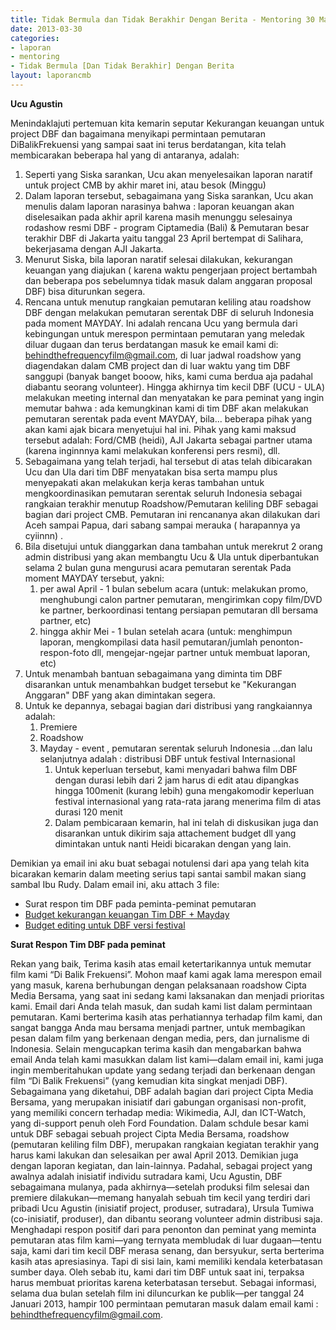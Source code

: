```yaml
---
title: Tidak Bermula dan Tidak Berakhir Dengan Berita - Mentoring 30 Maret 2013
date: 2013-03-30
categories:
- laporan
- mentoring
- Tidak Bermula [Dan Tidak Berakhir] Dengan Berita
layout: laporancmb
---
```


**Ucu Agustin**

Menindaklajuti pertemuan kita kemarin seputar Kekurangan keuangan untuk project DBF dan bagaimana menyikapi permintaan pemutaran DiBalikFrekuensi yang sampai saat ini terus berdatangan, kita telah membicarakan beberapa hal yang di antaranya, adalah:

1. Seperti yang Siska sarankan, Ucu akan menyelesaikan laporan naratif untuk project CMB by akhir maret ini, atau besok (Minggu)
2. Dalam laporan tersebut, sebagaimana yang Siska sarankan, Ucu akan menulis dalam laporan narasinya bahwa : laporan keuangan akan diselesaikan pada akhir april karena masih menunggu selesainya rodashow resmi DBF - program Ciptamedia (Bali) & Pemutaran besar terakhir DBF di Jakarta yaitu tanggal 23 April bertempat di Salihara, bekerjasama dengan AJI Jakarta.
3. Menurut Siska, bila laporan naratif selesai dilakukan, kekurangan keuangan yang diajukan ( karena waktu pengerjaan project bertambah dan beberapa pos sebelumnya tidak masuk dalam anggaran proposal DBF) bisa diturunkan segera.
4. Rencana untuk menutup rangkaian pemutaran keliling atau roadshow DBF dengan melakukan pemutaran serentak DBF di seluruh Indonesia pada moment MAYDAY. Ini adalah rencana Ucu yang bermula dari kebingungan untuk merespon permintaan pemutaran yang meledak diluar dugaan dan terus berdatangan masuk ke email kami di: behindthefrequencyfilm@gmail.com, di luar jadwal roadshow yang diagendakan dalam CMB project dan di luar waktu yang tim DBF sanggupi (banyak banget booow, hiks, kami cuma berdua aja padahal diabantu seorang volunteer). Hingga akhirnya tim kecil DBF (UCU - ULA) melakukan meeting internal dan menyatakan ke para peminat yang ingin memutar bahwa : ada kemungkinan kami di tim DBF akan melakukan pemutaran serentak pada event MAYDAY, bila... beberapa pihak yang akan kami ajak bicara menyetujui hal ini. Pihak yang kami maksud tersebut adalah: Ford/CMB (heidi), AJI Jakarta sebagai partner utama (karena inginnnya kami melakukan konferensi pers resmi), dll.
5. Sebagaimana yang telah terjadi, hal tersebut di atas telah dibicarakan Ucu dan Ula dari tim DBF menyatakan bisa serta mampu plus menyepakati akan melakukan kerja keras tambahan untuk mengkoordinasikan pemutaran serentak seluruh Indonesia sebagai rangkaian terakhir menutup Roadshow/Pemutaran keliling DBF sebagai bagian dari project CMB. Pemutaran ini rencananya akan dilakukan dari Aceh sampai Papua, dari sabang sampai merauka ( harapannya ya cyiinnn) .
6. Bila disetujui untuk dianggarkan dana tambahan untuk merekrut 2 orang admin distribusi yang akan membangtu Ucu & Ula untuk diperbantukan selama 2 bulan guna mengurusi acara pemutaran serentak Pada moment MAYDAY tersebut, yakni:
   1. per awal April - 1 bulan sebelum acara (untuk: melakukan promo, menghubungi calon partner pemutaran, mengirimkan copy film/DVD ke partner, berkoordinasi tentang persiapan pemutaran dll bersama partner, etc)
   2. hingga akhir Mei - 1 bulan setelah acara (untuk: menghimpun laporan, mengkompilasi data hasil pemutaran/jumlah penonton-respon-foto dll, mengejar-ngejar partner untuk membuat laporan, etc)
7. Untuk menambah bantuan sebagaimana yang diminta tim DBF disarankan untuk menambahkan budget tersebut ke "Kekurangan Anggaran" DBF yang akan dimintakan segera.
8. Untuk ke depannya, sebagai bagian dari distribusi yang rangkaiannya adalah:
   1. Premiere
   2. Roadshow
   3. Mayday - event , pemutaran serentak seluruh Indonesia ...dan lalu selanjutnya adalah : distribusi DBF untuk festival Internasional
      1. Untuk keperluan tersebut, kami menyadari bahwa film DBF dengan durasi lebih dari 2 jam harus di edit atau dipangkas hingga 100menit (kurang lebih) guna mengakomodir keperluan festival internasional yang rata-rata jarang menerima film di atas durasi 120 menit
      2. Dalam pembicaraan kemarin, hal ini telah di diskusikan juga dan disarankan untuk dikirim saja attachement budget dll yang dimintakan untuk nanti Heidi bicarakan dengan yang lain.

Demikian ya email ini aku buat sebagai notulensi dari apa yang telah kita bicarakan kemarin dalam meeting serius tapi santai sambil makan siang sambal Ibu Rudy. Dalam email ini, aku attach 3 file:

* Surat respon tim DBF pada peminta-peminat pemutaran
* [Budget kekurangan keuangan Tim DBF + Mayday](http://wiki.ciptamedia.org/wiki/Di_Balik_Frekuensi/Anggaran_Tambahan)
* [Budget editing untuk DBF versi festival](http://wiki.ciptamedia.org/wiki/Di_Balik_Frekuensi/Anggaran_Tambahan)

**Surat Respon Tim DBF pada peminat**

Rekan yang baik, 
Terima kasih atas email ketertarikannya untuk memutar film kami “Di Balik Frekuensi”. Mohon maaf kami agak lama merespon email yang masuk, karena berhubungan dengan pelaksanaan roadshow Cipta Media Bersama, yang saat ini sedang kami laksanakan dan menjadi prioritas kami.
Email dari Anda telah masuk, dan sudah kami list dalam permintaan pemutaran. Kami berterima kasih atas perhatiannya terhadap film kami, dan sangat bangga Anda mau bersama menjadi partner, untuk membagikan pesan dalam film yang berkenaan dengan media, pers, dan jurnalisme di Indonesia. 
Selain mengucapkan terima kasih dan mengabarkan bahwa email Anda telah kami masukkan dalam list kami—dalam email ini, kami juga ingin memberitahukan update yang sedang terjadi dan berkenaan dengan film “Di Balik Frekuensi” (yang kemudian kita singkat menjadi DBF). Sebagaimana yang diketahui, DBF adalah bagian dari project Cipta Media Bersama, yang merupakan inisiatif dari gabungan organisasi non-profit, yang memiliki concern terhadap media: Wikimedia, AJI, dan ICT-Watch, yang di-support penuh oleh Ford Foundation. 
Dalam schdule besar kami untuk DBF sebagai sebuah project Cipta Media Bersama, roadshow (pemutaran keliling film DBF), merupakan rangkaian kegiatan terakhir yang harus kami lakukan dan selesaikan per awal April 2013. Demikian juga dengan laporan kegiatan, dan lain-lainnya. Padahal, sebagai project yang awalnya adalah inisiatif individu sutradara kami, Ucu Agustin, DBF sebagaimana mulanya, pada akhirnya—setelah produksi film selesai dan premiere dilakukan—memang hanyalah sebuah tim kecil yang terdiri dari pribadi Ucu Agustin (inisiatif project, produser, sutradara), Ursula Tumiwa (co-inisiatif, produser), dan dibantu seorang volunteer admin distribusi saja. 
Menghadapi respon positif dari para penonton dan peminat yang meminta pemutaran atas film kami—yang ternyata membludak di luar dugaan—tentu saja, kami dari tim kecil DBF merasa senang, dan bersyukur, serta berterima kasih atas apresiasinya. Tapi di sisi lain, kami memiliki kendala keterbatasan sumber daya. Oleh sebab itu, kami dari tim DBF untuk saat ini, terpaksa harus membuat prioritas karena keterbatasan tersebut.
Sebagai informasi, selama dua bulan setelah film ini diluncurkan ke publik—per tanggal 24 Januari 2013, hampir 100 permintaan pemutaran masuk dalam email kami : behindthefrequencyfilm@gmail.com. 

